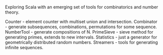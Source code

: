 Exploring Scala with an emerging set of tools for combinatorics and number theory.

Counter - element counter with multiset union and intersection.
Combinator - generate subsequences, combinations, permutations for some sequence.
NumberTool - generate compositions of N.
PrimeSieve - sieve method for generating primes, extends to new intervals.
Statistics - just a generator for geometrically distributed random numbers.
Streamers - tools for generating infinite sequences.